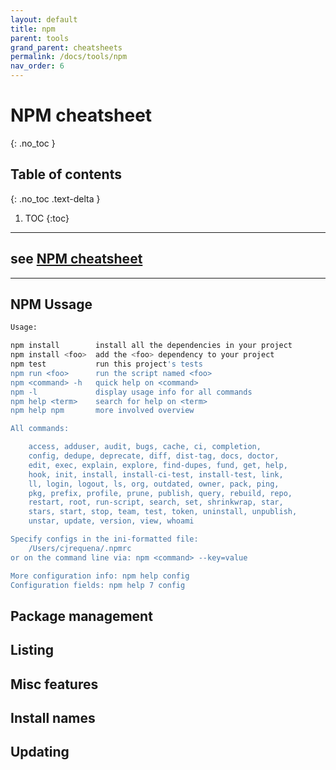 ```yaml
---
layout: default
title: npm
parent: tools
grand_parent: cheatsheets
permalink: /docs/tools/npm
nav_order: 6
---
```


# NPM cheatsheet
{: .no_toc }

## Table of contents
{: .no_toc .text-delta }

1. TOC
{:toc}

---
## see [NPM cheatsheet](https://devhints.io/npm)

---
## NPM Ussage
````bash
Usage:

npm install        install all the dependencies in your project
npm install <foo>  add the <foo> dependency to your project
npm test           run this project's tests
npm run <foo>      run the script named <foo>
npm <command> -h   quick help on <command>
npm -l             display usage info for all commands
npm help <term>    search for help on <term>
npm help npm       more involved overview

All commands:

    access, adduser, audit, bugs, cache, ci, completion,
    config, dedupe, deprecate, diff, dist-tag, docs, doctor,
    edit, exec, explain, explore, find-dupes, fund, get, help,
    hook, init, install, install-ci-test, install-test, link,
    ll, login, logout, ls, org, outdated, owner, pack, ping,
    pkg, prefix, profile, prune, publish, query, rebuild, repo,
    restart, root, run-script, search, set, shrinkwrap, star,
    stars, start, stop, team, test, token, uninstall, unpublish,
    unstar, update, version, view, whoami

Specify configs in the ini-formatted file:
    /Users/cjrequena/.npmrc
or on the command line via: npm <command> --key=value

More configuration info: npm help config
Configuration fields: npm help 7 config
````
## Package management
## Listing
## Misc features
## Install names
## Updating

